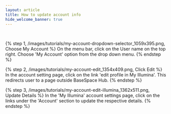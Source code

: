 ```yaml
---
layout: article
title: How to update account info
hide_welcome_banner: true
---
```

<br />

{% step 1, /images/tutorials/my-account-dropdown-selector_1059x395.png, Choose My Account %}
On the menu bar, click on the User name on the top right. Choose 'My Account' option from the drop down menu. 
{% endstep %}

{% step 2, /images/tutorials/my-account-edit_1354x409.png, Click Edit %}
In the account setting page, click on the link 'edit profile in My Illumina'. This redirects user to a page outside BaseSpace Hub.
{% endstep %}

{% step 3, /images/tutorials/my-account-edit-illumina_1362x511.png, Update Details %}
In the 'My Illumina' account settings page, click on the links under the 'Account' section to update the respective details.
{% endstep %}

